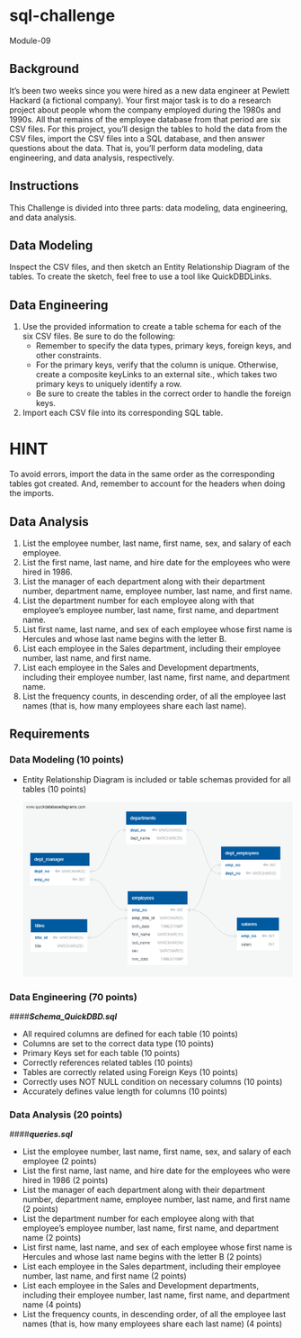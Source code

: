 # sql-challenge
Module-09

## Background
It’s been two weeks since you were hired as a new data engineer at Pewlett Hackard (a fictional company). Your first major task is to do a research project about people whom the company employed during the 1980s and 1990s. All that remains of the employee database from that period are six CSV files.
For this project, you’ll design the tables to hold the data from the CSV files, import the CSV files into a SQL database, and then answer questions about the data. That is, you’ll perform data modeling, data engineering, and data analysis, respectively.

## Instructions
This Challenge is divided into three parts: data modeling, data engineering, and data analysis.

## Data Modeling
Inspect the CSV files, and then sketch an Entity Relationship Diagram of the tables. To create the sketch, feel free to use a tool like QuickDBDLinks.

## Data Engineering
  1. Use the provided information to create a table schema for each of the six CSV files. Be sure to do the following:
     - Remember to specify the data types, primary keys, foreign keys, and other constraints.
     - For the primary keys, verify that the column is unique. Otherwise, create a composite keyLinks to an external site., which takes two primary keys to uniquely identify a row.
     - Be sure to create the tables in the correct order to handle the foreign keys.
  2. Import each CSV file into its corresponding SQL table.

# HINT
To avoid errors, import the data in the same order as the corresponding tables got created. And, remember to account for the headers when doing the imports.

## Data Analysis
1. List the employee number, last name, first name, sex, and salary of each employee.
2. List the first name, last name, and hire date for the employees who were hired in 1986.
3. List the manager of each department along with their department number, department name, employee number, last name, and first name.
4. List the department number for each employee along with that employee’s employee number, last name, first name, and department name.
5. List first name, last name, and sex of each employee whose first name is Hercules and whose last name begins with the letter B.
6. List each employee in the Sales department, including their employee number, last name, and first name.
7. List each employee in the Sales and Development departments, including their employee number, last name, first name, and department name.
8. List the frequency counts, in descending order, of all the employee last names (that is, how many employees share each last name).

## Requirements
### Data Modeling (10 points)
  - Entity Relationship Diagram is included or table schemas provided for all tables (10 points)

    ![EAD](https://github.com/michelesanctis/sql-challenge/blob/main/Images/EAD_sql_challenge.png?raw=true)
    
### Data Engineering (70 points)

####***Schema_QuickDBD.sql***
    
  - All required columns are defined for each table (10 points)
  - Columns are set to the correct data type (10 points)
  - Primary Keys set for each table (10 points)
  - Correctly references related tables (10 points)
  - Tables are correctly related using Foreign Keys (10 points)
  - Correctly uses NOT NULL condition on necessary columns (10 points)
  - Accurately defines value length for columns (10 points)

    
### Data Analysis (20 points)

####***queries.sql***
  
  - List the employee number, last name, first name, sex, and salary of each employee (2 points)
  - List the first name, last name, and hire date for the employees who were hired in 1986 (2 points)
  - List the manager of each department along with their department number, department name, employee number, last name, and first name (2 points)
  - List the department number for each employee along with that employee’s employee number, last name, first name, and department name (2 points)
  - List first name, last name, and sex of each employee whose first name is Hercules and whose last name begins with the letter B (2 points)
  - List each employee in the Sales department, including their employee number, last name, and first name (2 points)
  - List each employee in the Sales and Development departments, including their employee number, last name, first name, and department name (4 points)
  - List the frequency counts, in descending order, of all the employee last names (that is, how many employees share each last name) (4 points)
